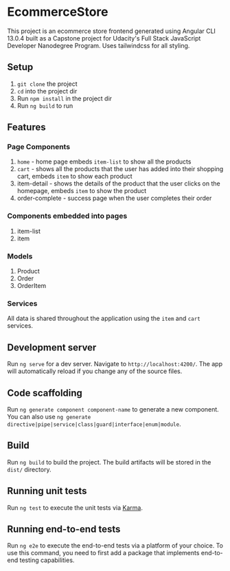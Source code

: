 # EcommerceStore

This project is an ecommerce store frontend generated using Angular CLI 13.0.4 built as a Capstone project for Udacity's Full Stack JavaScript Developer Nanodegree Program. Uses tailwindcss for all styling.

## Setup

1. `git clone` the project
2. `cd` into the project dir
3. Run `npm install` in the project dir
4. Run `ng build` to run

## Features

### Page Components

1. `home` - home page embeds `item-list` to show all the products
2. `cart` - shows all the products that the user has added into their shopping cart, embeds `item` to show each product
3. item-detail - shows the details of the product that the user clicks on the homepage, embeds `item` to show the product
4. order-complete - success page when the user completes their order

### Components embedded into pages

1. item-list
2. item

### Models

1. Product
2. Order
3. OrderItem

### Services

All data is shared throughout the application using the `item` and `cart` services.

## Development server

Run `ng serve` for a dev server. Navigate to `http://localhost:4200/`. The app will automatically reload if you change any of the source files.

## Code scaffolding

Run `ng generate component component-name` to generate a new component. You can also use `ng generate directive|pipe|service|class|guard|interface|enum|module`.

## Build

Run `ng build` to build the project. The build artifacts will be stored in the `dist/` directory.

## Running unit tests

Run `ng test` to execute the unit tests via [Karma](https://karma-runner.github.io).

## Running end-to-end tests

Run `ng e2e` to execute the end-to-end tests via a platform of your choice. To use this command, you need to first add a package that implements end-to-end testing capabilities.
